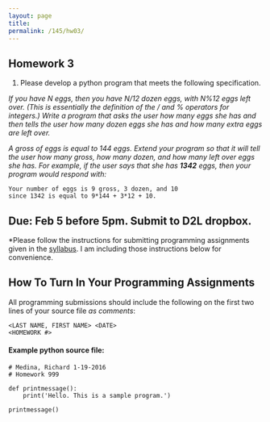```yaml
---
layout: page
title: 
permalink: /145/hw03/
---
```


Homework 3
----

1. Please develop a python program that meets the following specification.

*If you have N eggs, then you have N/12 dozen eggs, with N%12 eggs left over. (This is essentially the definition of the / and % operators for integers.) Write a program that asks the user how many eggs she has and then tells the user how many dozen eggs she has and how many extra eggs are left over.*

*A gross of eggs is equal to 144 eggs. Extend your program so that it will tell the user how many gross, how many dozen, and how many left over eggs she has. For example, if the user says that she has **1342** eggs, then your program would respond with:*


	Your number of eggs is 9 gross, 3 dozen, and 10
	since 1342 is equal to 9*144 + 3*12 + 10.

Due: Feb 5 before 5pm. Submit to D2L dropbox.
----

*Please follow the instructions for submitting programming assignments given in the [syllabus](/145/syllabus/). I am including those instructions below for convenience.

## How To Turn In Your Programming Assignments

All programming submissions should include the following on the first two lines of your source file *as comments*:

	<LAST NAME, FIRST NAME> <DATE>
	<HOMEWORK #>


#### Example python source file:

    # Medina, Richard 1-19-2016
    # Homework 999

    def printmessage():
	    print('Hello. This is a sample program.')

    printmessage()
